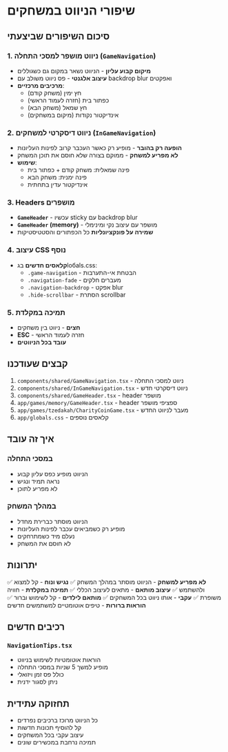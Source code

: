 # שיפורי הניווט במשחקים

## סיכום השיפורים שביצעתי

### 1. ניווט מושפר למסכי התחלה (`GameNavigation`)
- **מיקום קבוע עליון** - הניווט נשאר במקום גם כשגוללים
- **עיצוב אלגנטי** - פס ניווט משולב עם backdrop blur ואפקטים
- **מרכיבים מרכזיים**:
  - חץ ימין (משחק קודם)
  - כפתור בית (חזרה לעמוד הראשי)
  - חץ שמאל (משחק הבא)
  - אינדיקטור נקודות (מיקום במשחקים)

### 2. ניווט דיסקרטי למשחקים (`InGameNavigation`)
- **הופעה רק בהובר** - מופיע רק כאשר העכבר קרוב לפינות העליונות
- **לא מפריע למשחק** - ממוקם בצורה שלא חוסם את תוכן המשחק
- **שימוש**:
  - פינה שמאלית: משחק קודם + כפתור בית
  - פינה ימנית: משחק הבא
  - אינדיקטור עדין בתחתית

### 3. Headers מושפרים
- **`GameHeader`** - עכשיו sticky עם backdrop blur
- **`GameHeader` (memory)** - מושפר עם עיצוב נקי ומינימלי
- **שמירה על פונקציונליות** כל הכפתורים והסטטיסטיקות

### 4. עיצוב CSS נוסף
- **קלאסים חדשים** בגlобals.css:
  - `.game-navigation` - הבטחת אי-התערבות
  - `.navigation-fade` - מעברים חלקים
  - `.navigation-backdrop` - אפקט blur
  - `.hide-scrollbar` - הסתרת scrollbar

### 5. תמיכה במקלדת
- **חצים** - ניווט בין משחקים
- **ESC** - חזרה לעמוד הראשי
- **עובד בכל הניווטים**

## קבצים שעודכנו

1. `components/shared/GameNavigation.tsx` - ניווט למסכי התחלה
2. `components/shared/InGameNavigation.tsx` - ניווט דיסקרטי חדש
3. `components/shared/GameHeader.tsx` - header מושפר
4. `app/games/memory/GameHeader.tsx` - header ספציפי מושפר
5. `app/games/tzedakah/CharityCoinGame.tsx` - מעבר לניווט החדש
6. `app/globals.css` - קלאסים נוספים

## איך זה עובד

### במסכי התחלה
- הניווט מופיע כפס עליון קבוע
- נראה תמיד ונגיש
- לא מפריע לתוכן

### במהלך המשחק
- הניווט מוסתר כברירת מחדל
- מופיע רק כשמביאים עכבר לפינות העליונות
- נעלם מיד כשמתרחקים
- לא חוסם את המשחק

## יתרונות

✅ **לא מפריע למשחק** - הניווט מוסתר במהלך המשחק
✅ **נגיש ונוח** - קל למצוא ולהשתמש
✅ **עיצוב מותאם** - מתאים לעיצוב הכללי
✅ **תמיכה במקלדת** - חוויה משופרת
✅ **עקבי** - אותו ניווט בכל המשחקים
✅ **מותאם לילדים** - קל לשימוש וברור
✅ **הוראות ברורות** - טיפים אוטומטיים למשתמשים חדשים

## רכיבים חדשים

### `NavigationTips.tsx`
- הוראות אוטומטיות לשימוש בניווט
- מופיע למשך 5 שניות במסכי התחלה
- כולל פס זמן ויזואלי
- ניתן לסגור ידנית

## תחזוקה עתידית

- כל הניווט מרוכז ברכיבים נפרדים
- קל להוסיף תכונות חדשות
- עיצוב עקבי בכל המשחקים
- תמיכה נרחבת במכשירים שונים
